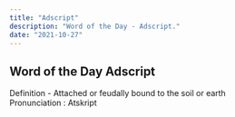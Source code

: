 ```yaml
---
title: "Adscript"
description: "Word of the Day - Adscript."
date: "2021-10-27"
---
```


## Word of the Day Adscript

Definition - Attached or feudally bound to the soil or earth  
Pronunciation : Atskript
